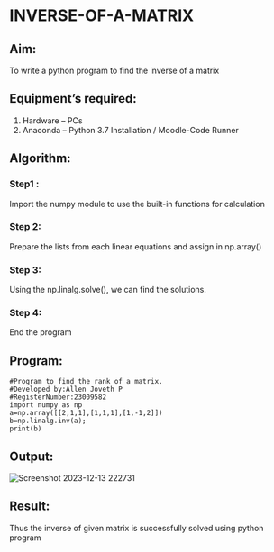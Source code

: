 # INVERSE-OF-A-MATRIX
## Aim:
To write a python program to find the inverse of a matrix
## Equipment’s required:
1. 	Hardware – PCs
2. 	Anaconda – Python 3.7 Installation / Moodle-Code Runner
## Algorithm:
### Step1 : 
Import the numpy module to use the built-in functions for calculation
### Step 2: 
Prepare the lists from each linear equations and assign in np.array()
### Step 3: 
Using the np.linalg.solve(), we can find the solutions.
### Step 4: 
End the program
## Program:
```
#Program to find the rank of a matrix.
#Developed by:Allen Joveth P
#RegisterNumber:23009582
import numpy as np
a=np.array([[2,1,1],[1,1,1],[1,-1,2]])
b=np.linalg.inv(a);
print(b)
```
## Output:
![Screenshot 2023-12-13 222731](https://github.com/allenjoveth/INVERSE-OF-A-MATRIX/assets/139422287/5be4a8db-daae-48eb-8b0b-123bbe3d605e)

## Result:
Thus the inverse of given matrix is successfully solved using python program

